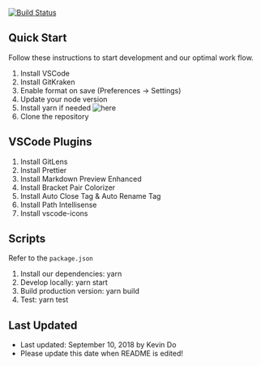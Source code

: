 [![Build Status](https://travis-ci.org/AztecGameLab/AztecGameLaboratory.svg?branch=test%2Fkdo%2Ftravis-ci)](https://travis-ci.org/AztecGameLab/AztecGameLaboratory)

## Quick Start

Follow these instructions to start development and our optimal work flow.

1. Install VSCode
2. Install GitKraken
3. Enable format on save (Preferences -> Settings)
4. Update your node version
5. Install yarn if needed
   ![here](https://i.imgur.com/67AO4Pf.png)
6. Clone the repository

## VSCode Plugins

1. Install GitLens
2. Install Prettier
3. Install Markdown Preview Enhanced
4. Install Bracket Pair Colorizer
5. Install Auto Close Tag & Auto Rename Tag
6. Install Path Intellisense
7. Install vscode-icons

## Scripts

Refer to the `package.json`

1. Install our dependencies: yarn
2. Develop locally: yarn start
3. Build production version: yarn build
4. Test: yarn test

## Last Updated

-   Last updated: September 10, 2018 by Kevin Do
-   Please update this date when README is edited!

